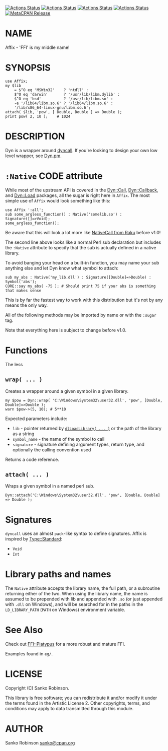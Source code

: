 [![Actions Status](https://github.com/sanko/Dyn.pm/actions/workflows/linux.yaml/badge.svg)](https://github.com/sanko/Dyn.pm/actions) [![Actions Status](https://github.com/sanko/Dyn.pm/actions/workflows/windows.yaml/badge.svg)](https://github.com/sanko/Dyn.pm/actions) [![Actions Status](https://github.com/sanko/Dyn.pm/actions/workflows/osx.yaml/badge.svg)](https://github.com/sanko/Dyn.pm/actions) [![Actions Status](https://github.com/sanko/Dyn.pm/actions/workflows/freebsd.yaml/badge.svg)](https://github.com/sanko/Dyn.pm/actions) [![MetaCPAN Release](https://badge.fury.io/pl/Affix.svg)](https://metacpan.org/release/Affix)
# NAME

Affix - 'FFI' is my middle name!

# SYNOPSIS

    use Affix;
    my $lib
        = $^O eq 'MSWin32'    ? 'ntdll' :
        $^O eq 'darwin'       ? '/usr/lib/libm.dylib' :
        $^O eq 'bsd'          ? '/usr/lib/libm.so' :
        -e '/lib64/libm.so.6' ? '/lib64/libm.so.6' :
        '/lib/x86_64-linux-gnu/libm.so.6';
    attach( $lib, 'pow', [ Double, Double ] => Double );
    print pow( 2, 10 );    # 1024

# DESCRIPTION

Dyn is a wrapper around [dyncall](https://dyncall.org/). If you're looking to
design your own low level wrapper, see [Dyn.pm](https://metacpan.org/pod/Dyn).

# `:Native` CODE attribute

While most of the upstream API is covered in the [Dyn::Call](https://metacpan.org/pod/Dyn%3A%3ACall),
[Dyn::Callback](https://metacpan.org/pod/Dyn%3A%3ACallback), and [Dyn::Load](https://metacpan.org/pod/Dyn%3A%3ALoad) packages, all the sugar is right here in
`Affix`. The most simple use of `Affix` would look something like this:

    use Affix ':all';
    sub some_argless_function() : Native('somelib.so') : Signature([]=>Void);
    some_argless_function();

Be aware that this will look a lot more like [NativeCall from
Raku](https://docs.raku.org/language/nativecall) before v1.0!

The second line above looks like a normal Perl sub declaration but includes the
`:Native` attribute to specify that the sub is actually defined in a native
library.

To avoid banging your head on a built-in function, you may name your sub
anything else and let Dyn know what symbol to attach:

    sub my_abs : Native('my_lib.dll') : Signature([Double]=>Double) : Symbol('abs');
    CORE::say my_abs( -75 ); # Should print 75 if your abs is something that makes sense

This is by far the fastest way to work with this distribution but it's not by
any means the only way.

All of the following methods may be imported by name or with the `:sugar` tag.

Note that everything here is subject to change before v1.0.

# Functions

The less

## `wrap( ... )`

Creates a wrapper around a given symbol in a given library.

    my $pow = Dyn::wrap( 'C:\Windows\System32\user32.dll', 'pow', [Double, Double]=>Double );
    warn $pow->(5, 10); # 5**10

Expected parameters include:

- `lib` - pointer returned by [`dlLoadLibrary( ... )`](https://metacpan.org/pod/Dyn%3A%3ALoad#dlLoadLibrary) or the path of the library as a string
- `symbol_name` - the name of the symbol to call
- `signature` - signature defining argument types, return type, and optionally the calling convention used

Returns a code reference.

## `attach( ... )`

Wraps a given symbol in a named perl sub.

    Dyn::attach('C:\Windows\System32\user32.dll', 'pow', [Double, Double] => Double );

# Signatures

`dyncall` uses an almost `pack`-like syntax to define signatures. Affix is
inspired by [Type::Standard](https://metacpan.org/pod/Type%3A%3AStandard):

- `Void`
- `Int`

# Library paths and names

The `Native` attribute accepts the library name, the full path, or a
subroutine returning either of the two. When using the library name, the name
is assumed to be prepended with lib and appended with `.so` (or just appended
with `.dll` on Windows), and will be searched for in the paths in the
`LD_LIBRARY_PATH` (`PATH` on Windows) environment variable.

# See Also

Check out [FFI::Platypus](https://metacpan.org/pod/FFI%3A%3APlatypus) for a more robust and mature FFI.

Examples found in `eg/`.

# LICENSE

Copyright (C) Sanko Robinson.

This library is free software; you can redistribute it and/or modify it under
the terms found in the Artistic License 2. Other copyrights, terms, and
conditions may apply to data transmitted through this module.

# AUTHOR

Sanko Robinson <sanko@cpan.org>
